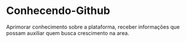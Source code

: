 # Conhecendo-Github
Aprimorar conhecimento sobre a plataforma, receber informações que possam auxiliar quem busca crescimento na area.
